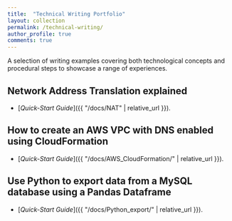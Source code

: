 ```yaml
---
title:  "Technical Writing Portfolio"
layout: collection
permalink: /technical-writing/
author_profile: true
comments: true
---
```


A selection of writing examples covering both technological concepts and procedural steps to showcase a range of experiences.

## Network Address Translation explained

- [*Quick-Start Guide*]({{ "/docs/NAT" | relative_url }}).

## How to create an AWS VPC with DNS enabled using CloudFormation

- [*Quick-Start Guide*]({{ "/docs/AWS_CloudFormation/" | relative_url }}).

## Use Python to export data from a MySQL database using a Pandas Dataframe

- [*Quick-Start Guide*]({{ "/docs/Python_export/" | relative_url }}).